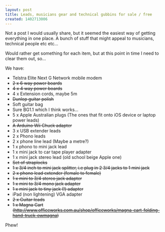 ```yaml
---
layout: post
title: Leads, musicians gear and technical gubbins for sale / free
created: 1402713006
---
```



Not a post I would usually share, but it seemed the easiest way of getting everything in one place. A bunch of stuff that might appeal to musicians, technical people etc etc&hellip;

Would rather get something for each item, but at this point in time I need to clear them out, so&hellip;

We have:<ul><li>Telstra Elite Next G Network mobile modem</li><li><del>2 x 6 way power boards</del></li><li><del>4 x 4 way power boards</del></li><li>4 x Extension cords, maybe 5m</li><li><del>Dunlop guitar polish</del></li><li>Soft guitar bag</li><li>Sure BG1.1 which I think works&hellip;</li><li>5 x Apple Australian plugs (The ones that fit onto iOS device or laptop power leads)</li><li><del>A Arduino Wii Chuck adapter</del></li><li>3 x USB extender leads</li><li>2 x Phono leads</li><li>2 x phone line lead (Maybe a metre?)</li><li>1 x phono to mini jack lead</li><li>1 x mini jack to car tape player adapter</li><li>1 x mini jack stereo lead (old school beige Apple one)</li><li><del>Set of straplocks</del></li><li><del>1 x 3/4 inch to mini jack splitter, i.e plug in 2 3/4 jacks to 1 mini jack</del></li><li><del>2 x phono lead extender (female to female)</del></li><li><del>1 x mini to 3/4 stereo jack adapter</del></li><li><del>1 x mini to 3/4 mono jack adapter</del></li><li><del>1 x mini jack to tiny jack (!) adapter</del></li><li>iPad (non lightening) VGA adapter</li><li><del>2 x Guitar leads</del></li><li><del>1 x Magna Cart (http://www.officeworks.com.au/shop/officeworks/magna-cart-folding-hand-truck-owmagna)</del></li></ul>

Phew!
